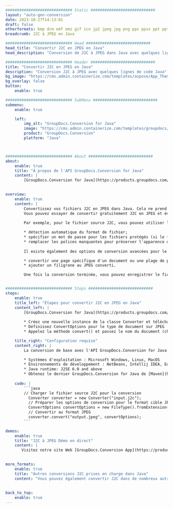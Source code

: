 ```yaml
---
############################# Static ############################
layout: "auto-gen-conversion"
date: 2023-10-27T14:13:01
draft: false
otherformats: bmp dcm emf emz gif ico jp2 jpeg jpg png pps ppsx ppt pptx psb psd svg svgz tga tif tiff webp wmf wmz
breadcrumb: J2C à JPEG en Java

############################# Head ############################
head_title: "Convertir J2C en JPEG en Java"
head_description: "Conversion de J2C à JPEG dans Java avec quelques lignes de code. Convertissez plus de 160 formats de fichiers à l'aide de l'API de conversion de documents GroupDocs pour Java"

############################# Header ############################
title: "Convertir J2C en JPEG en Java"
description: "Conversion J2C à JPEG avec quelques lignes de code Java"
bg_image: "https://cms.admin.containerize.com/templates/aspose/App_Themes/V3/images/bg/header1.png"
bg_overlay: false
button:
    enable: true

############################# SubMenu ############################
submenu:
    enable: true

    left:
        img_alt: "GroupDocs.Conversion for Java"
        image: "https://cms.admin.containerize.com/templates/groupdocs/images/product-logos/90x90-noborder/groupdocs-conversion-java.png"
        product: "GroupDocs.Conversion"
        platform: "Java"



############################# About ############################
about:
    enable: true
    title: "À propos de l'API GroupDocs.Conversion for Java"
    content: |
        [GroupDocs.Conversion for Java](https://products.groupdocs.com/conversion/java/) est une API de conversion de format de fichier avancée pour la conversion entre les formats d'image et de document populaires tels que Microsoft Office, OpenDocument, PDF, HTML, e-mail, CAO. et bien plus encore avec seulement quelques lignes de code. L'API native détecte automatiquement les formats des documents originaux et propose de nombreuses options de personnalisation des documents convertis. Outre la fonction d'extraction d'informations d'un document, il prend également en charge la mise en cache des résultats de conversion sur le disque local par défaut. Cependant, tout type de stockage de cache peut être pris en charge en implémentant les interfaces appropriées - Amazon S3, Dropbox, Google Drive, Windows Azure, Reddis ou tout autre.
    

overview:
    enable: true
    content: |
        Convertissez vos fichiers J2C en JPEG dans Java. Cela ne prend que quelques lignes de code Java sur n'importe quelle plate-forme de votre choix, telle que Windows, Linux, macOS.
        Vous pouvez essayer de convertir gratuitement J2C en JPEG et évaluer la qualité des résultats de conversion. En plus des scripts de conversion de fichiers simples, vous pouvez essayer des options plus sophistiquées pour charger le fichier source J2C et stocker la sortie JPEG. 
        
        Par exemple, pour le fichier source J2C, vous pouvez utiliser les options de chargement suivantes :

        * détection automatique du format de fichier;
        * spécifier un mot de passe pour les fichiers protégés (si le format de fichier le prend en charge);
        * remplacer les polices manquantes pour préserver l'apparence du document.
        
        Il existe également des options de conversion avancées pour le fichier JPEG :

        * convertir une page spécifique d'un document ou une plage de pages;
        * ajouter un filigrane au JPEG converti.

        Une fois la conversion terminée, vous pouvez enregistrer le fichier JPEG dans votre chemin de fichier local ou dans un stockage tiers tel que FTP, Amazon S3, Google Drive, Dropbox, etc. Veuillez noter - pour convertir J2C à JPEG, vous n'avez pas besoin d'installer de logiciel supplémentaire, tel que MS Office, Open Office, Adobe Acrobat Reader, etc.


############################# Steps ############################
steps:
    enable: true
    title_left: "Étapes pour convertir J2C en JPEG en Java"
    content_left: |
        [GroupDocs.Conversion for Java](https://products.groupdocs.com/conversion/java/) permet aux développeurs de convertir facilement le fichier J2C en JPEG avec quelques lignes de code.
        
        * Créez une nouvelle instance de la classe Converter et téléchargez le fichier J2C avec le chemin complet
        * Définissez ConvertOptions pour le type de document sur JPEG
        * Appelez la méthode convert() et passez le nom du document (chemin complet) et le format (JPEG) en tant que paramètre

    title_right: "Configuration requise"
    content_right: |
        La conversion de base avec l'API GroupDocs.Conversion for Java peut être effectuée avec seulement quelques lignes de code. Nos API sont prises en charge sur toutes les principales plates-formes et systèmes d'exploitation. Avant d'exécuter le code ci-dessous, assurez-vous que les prérequis suivants sont installés sur votre système.

        * Systèmes d'exploitation : Microsoft Windows, Linux, MacOS
        * Environnements de développement : NetBeans, Intellij IDEA, Eclipse, etc.
        * Java runtime: J2SE 6.0 and above
        * Obtenez le dernier GroupDocs.Conversion for Java de [Maven](https://repository.groupdocs.com/webapp/#/artifacts/browse/tree/General/repo/com/groupdocs/groupdocs-conversion)
         
    code: |
        ```java    
        // Charger le fichier source J2C pour la conversion
          Converter converter = new Converter("input.j2c");
          // Préparer les options de conversion pour le format cible JPEG
          ConvertOptions convertOptions = new FileType().fromExtension("jpeg").getConvertOptions();
          // Convertir au format JPEG
          converter.convert("output.jpeg", convertOptions);
        ```

demos:
    enable: true
    title: "J2C à JPEG Démo en direct"
    content: |
       Visitez notre site Web [GroupDocs.Conversion App](https://products.groupdocs.app/conversion/family) et essayez la conversion J2C à JPEG maintenant. La démo gratuite présente les avantages suivants
          

more_formats:
    enable: true
    title: "Autres conversions J2C prises en charge dans Java"
    content: "Vous pouvez également convertir J2C dans de nombreux autres formats de fichiers. Veuillez consulter la liste ci-dessous."
       
       
back_to_top:
    enable: true
---
```

